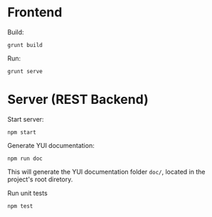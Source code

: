 Frontend
========

Build:

    grunt build

Run:

    grunt serve


Server (REST Backend)
=====================

Start server:

    npm start

Generate YUI documentation:

    npm run doc

This will generate the YUI documentation folder `doc/`, located in the project's root diretory.

Run unit tests

    npm test
